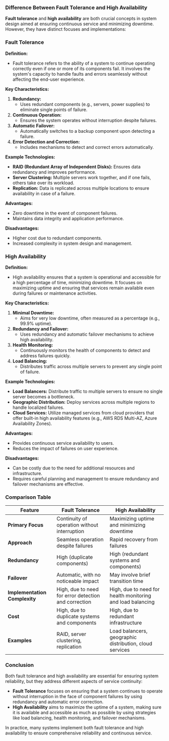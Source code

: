 
### Difference Between Fault Tolerance and High Availability

**Fault tolerance** and **high availability** are both crucial concepts in system design aimed at ensuring continuous service and minimizing downtime. However, they have distinct focuses and implementations:

### Fault Tolerance

**Definition:**

- Fault tolerance refers to the ability of a system to continue operating correctly even if one or more of its components fail. It involves the system's capacity to handle faults and errors seamlessly without affecting the end-user experience.

**Key Characteristics:**

1. **Redundancy:**
    - Uses redundant components (e.g., servers, power supplies) to eliminate single points of failure.
2. **Continuous Operation:**
    - Ensures the system operates without interruption despite failures.
3. **Automatic Failover:**
    - Automatically switches to a backup component upon detecting a failure.
4. **Error Detection and Correction:**
    - Includes mechanisms to detect and correct errors automatically.

**Example Technologies:**

- **RAID (Redundant Array of Independent Disks):** Ensures data redundancy and improves performance.
- **Server Clustering:** Multiple servers work together, and if one fails, others take over its workload.
- **Replication:** Data is replicated across multiple locations to ensure availability in case of a failure.

**Advantages:**

- Zero downtime in the event of component failures.
- Maintains data integrity and application performance.

**Disadvantages:**

- Higher cost due to redundant components.
- Increased complexity in system design and management.

### High Availability

**Definition:**

- High availability ensures that a system is operational and accessible for a high percentage of time, minimizing downtime. It focuses on maximizing uptime and ensuring that services remain available even during failures or maintenance activities.

**Key Characteristics:**

1. **Minimal Downtime:**
    - Aims for very low downtime, often measured as a percentage (e.g., 99.9% uptime).
2. **Redundancy and Failover:**
    - Uses redundancy and automatic failover mechanisms to achieve high availability.
3. **Health Monitoring:**
    - Continuously monitors the health of components to detect and address failures quickly.
4. **Load Balancing:**
    - Distributes traffic across multiple servers to prevent any single point of failure.

**Example Technologies:**

- **Load Balancers:** Distribute traffic to multiple servers to ensure no single server becomes a bottleneck.
- **Geographic Distribution:** Deploy services across multiple regions to handle localized failures.
- **Cloud Services:** Utilize managed services from cloud providers that offer built-in high availability features (e.g., AWS RDS Multi-AZ, Azure Availability Zones).

**Advantages:**

- Provides continuous service availability to users.
- Reduces the impact of failures on user experience.

**Disadvantages:**

- Can be costly due to the need for additional resources and infrastructure.
- Requires careful planning and management to ensure redundancy and failover mechanisms are effective.

### Comparison Table

| Feature                       | Fault Tolerance                                      | High Availability                                          |
| ----------------------------- | ---------------------------------------------------- | ---------------------------------------------------------- |
| **Primary Focus**             | Continuity of operation without interruption         | Maximizing uptime and minimizing downtime                  |
| **Approach**                  | Seamless operation despite failures                  | Rapid recovery from failures                               |
| **Redundancy**                | High (duplicate components)                          | High (redundant systems and components)                    |
| **Failover**                  | Automatic, with no noticeable impact                 | May involve brief transition time                          |
| **Implementation Complexity** | High, due to need for error detection and correction | High, due to need for health monitoring and load balancing |
| **Cost**                      | High, due to duplicate systems and components        | High, due to redundant infrastructure                      |
| **Examples**                  | RAID, server clustering, replication                 | Load balancers, geographic distribution, cloud services    |

### Conclusion

Both fault tolerance and high availability are essential for ensuring system reliability, but they address different aspects of service continuity:

- **Fault Tolerance** focuses on ensuring that a system continues to operate without interruption in the face of component failures by using redundancy and automatic error correction.
- **High Availability** aims to maximize the uptime of a system, making sure it is available and accessible as much as possible by using strategies like load balancing, health monitoring, and failover mechanisms.

In practice, many systems implement both fault tolerance and high availability to ensure comprehensive reliability and continuous service.

